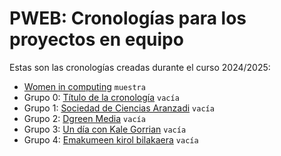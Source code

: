 # PWEB: Cronologías para los proyectos en equipo

Estas son las cronologías creadas durante el curso 2024/2025:

- [Women in computing](women-computing) `muestra`
- Grupo 0: [Título de la cronología](grupo0) `vacía`
- Grupo 1: [Sociedad de Ciencias Aranzadi](grupo1) `vacía`
- Grupo 2: [Dgreen Media](grupo2) `vacía`
- Grupo 3: [Un día con Kale Gorrian](grupo3) `vacía`
- Grupo 4: [Emakumeen kirol bilakaera](grupo4) `vacía` 
